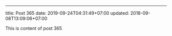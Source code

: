 ---
title: Post 365
date: 2019-09-24T04:31:49+07:00
updated: 2018-09-08T13:09:06+07:00

This is content of post 365